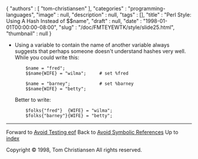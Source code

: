 {
   "authors" : [
      "tom-christiansen"
   ],
   "categories" : "programming-languages",
   "image" : null,
   "description" : null,
   "tags" : [],
   "title" : "Perl Style: Using A Hash Instead of $$name",
   "draft" : null,
   "date" : "1998-01-01T00:00:00-08:00",
   "slug" : "/doc/FMTEYEWTK/style/slide25.html",
   "thumbnail" : null
}


-   Using a variable to contain the name of another variable always suggests that perhaps someone doesn't understand hashes very well. While you could write this:

            $name = "fred";
            $$name{WIFE} = "wilma";     # set %fred

            $name = "barney";           # set %barney
            $$name{WIFE} = "betty";

    Better to write:

            $folks{"fred"}  {WIFE} = "wilma";
            $folks{"barney"}{WIFE} = "betty";

------------------------------------------------------------------------

Forward to [Avoid Testing eof](/doc/FMTEYEWTK/style/slide26.html)
Back to [Avoid Symbolic References](/doc/FMTEYEWTK/style/slide24.html)
Up to [index](/doc/FMTEYEWTK/style/slide-index.html)

Copyright © 1998, Tom Christiansen
All rights reserved.
